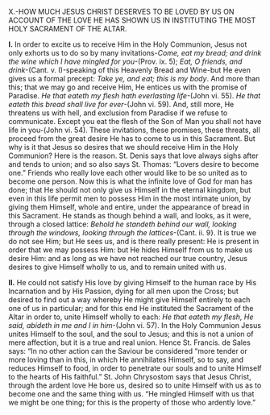 
X.-HOW MUCH JESUS CHRIST DESERVES TO BE LOVED BY US ON ACCOUNT OF THE LOVE HE HAS SHOWN US IN INSTITUTING THE MOST HOLY SACRAMENT OF THE ALTAR.

**I\.** In order to excite us to receive Him in the Holy Communion, Jesus not only exhorts us to do so by many invitations-_Come, eat my bread; and drink the wine which I have mingled for you_-(Prov. ix. 5); _Eat, O friends, and drink_-(Cant. v. I)-speaking of this Heavenly Bread and Wine-but He even gives us a formal precept: _Take ye, and eat; this is my body_. And more than this; that we may go and receive Him, He entices us with the promise of Paradise. _He that eateth my flesh hath everlasting life_-(John vi. 55). _He that eateth this bread shall live for ever_-(John vi. 59). And, still more, He threatens us with hell, and exclusion from Paradise if we refuse to communicate. Except you eat the flesh of the Son of Man you shall not have life in you-(John vi. 54). These invitations, these promises, these threats, all proceed from the great desire He has to come to us in this Sacrament. But why is it that Jesus so desires that we should receive Him in the Holy Communion? Here is the reason. St. Denis says that love always sighs after and tends to union; and so also says St. Thomas: “Lovers desire to become one.” Friends who really love each other would like to be so united as to become one person. Now this is what the infinite love of God for man has done; that He should not only give us Himself in the eternal kingdom, but even in this life permit men to possess Him in the most intimate union, by giving them Himself, whole and entire, under the appearance of bread in this Sacrament. He stands as though behind a wall, and looks, as it were, through a closed lattice: _Behold he standeth behind our wall, looking through the windows, looking through the lattices_-(Cant. ii. 9}. It is true we do not see Him; but He sees us, and is there really present: He is present in order that we may possess Him: but He hides Himself from us to make us desire Him: and as long as we have not reached our true country, Jesus desires to give Himself wholly to us, and to remain united with us.

**II\.** He could not satisfy His love by giving Himself to the human race by His Incarnation and by His Passion, dying for all men upon the Cross; but desired to find out a way whereby He might give Himself entirely to each one of us in particular; and for this end He instituted the Sacrament of the Altar in order to, unite Himself wholly to each: _He that eateth my flesh, He said, abideth in me and I in him_-(John vi. 57). In the Holy Communion Jesus unites Himself to the soul, and the soul to Jesus; and this is not a union of mere affection, but it is a true and real union. Hence St. Francis. de Sales says: “In no other action can the Saviour be considered “more tender or more loving than in this, in which He annihilates Himself, so to say, and reduces Himself to food, in order to penetrate our souls and to unite Himself to the hearts of His faithful.” St. John Chrysostom says that Jesus Christ, through the ardent love He bore us, desired so to unite Himself with us as to become one and the same thing with us. “He mingled Himself with us that we might be one thing; for this is the property of those who ardently love.”


